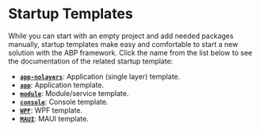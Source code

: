 # Startup Templates

While you can start with an empty project and add needed packages manually, startup templates make easy and comfortable to start a new solution with the ABP framework. Click the name from the list below to see the documentation of the related startup template:

* [**`app-nolayers`**](Application-Single-Layer.md): Application (single layer) template.
* [**`app`**](Application.md): Application template.
* [**`module`**](Module.md): Module/service template.
* [**`console`**](Console.md): Console template.
* [**`WPF`**](WPF.md): WPF template.
* [**`MAUI`**](MAUI.md): MAUI template.
